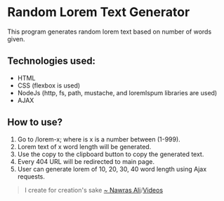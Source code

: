  # Random Lorem Text Generator
This program generates random lorem text based on number of words given.

## Technologies used: 
- HTML
- CSS (flexbox is used)                                           
- NodeJs (http, fs, path, mustache, and loremIspum libraries are used)
- AJAX

## How to use?
1. Go to /lorem-x; where is x is a number between (1-999).
2. Lorem text of x word length will be generated.
3. Use the copy to the clipboard button to copy the generated text.
4. Every 404 URL will be redirected to main page.
5. User can generate lorem of 10, 20, 30, 40 word length using Ajax requests.
   
> I create for creation's sake [~ Nawras Ali](https://learnwithnaw.com)/[Videos](https://youtube.com/c/learnwithnaw)
